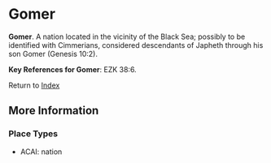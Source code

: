 # Gomer
**Gomer**. 
A nation located in the vicinity of the Black Sea; possibly to be identified with Cimmerians, considered descendants of Japheth through his son Gomer (Genesis 10:2). 




**Key References for Gomer**: 
EZK 38:6. 






Return to [Index](00-Index.md)

## More Information

### Place Types

* ACAI: nation




